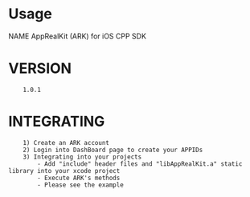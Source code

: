 Usage
=====
NAME
        AppRealKit (ARK) for iOS CPP SDK

VERSION
========
        1.0.1

INTEGRATING
========
		1) Create an ARK account
		2) Login into DashBoard page to create your APPIDs
		3) Integrating into your projects
        	- Add "include" header files and "libAppRealKit.a" static library into your xcode project     
        	- Execute ARK's methods
        	- Please see the example